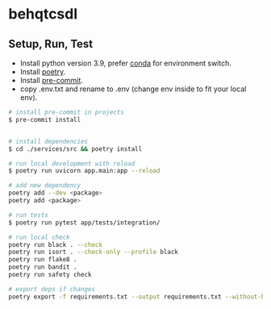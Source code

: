 # behqtcsdl

## Setup, Run, Test

- Install python version 3.9, prefer [conda](https://docs.conda.io/projects/conda/en/latest/user-guide/install/macos.html) for environment switch.
- Install [poetry](https://github.com/python-poetry/poetry).
- Install [pre-commit](https://pre-commit.com/).
- copy .env.txt and rename to .env (change env inside to fit your local env).

```bash
# install pre-commit in projects
$ pre-commit install


# install dependencies
$ cd ./services/src && poetry install

# run local development with reload
$ poetry run uvicorn app.main:app --reload

# add new dependency
poetry add --dev <package>
poetry add <package>

# run tests
$ poetry run pytest app/tests/integration/

# run local check
poetry run black . --check
poetry run isort . --check-only --profile black
poetry run flake8 .
poetry run bandit .
poetry run safety check

# export deps if changes
poetry export -f requirements.txt --output requirements.txt --without-hashes
```
